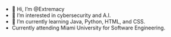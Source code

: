 - 👋 Hi, I’m @Extremacy
- 👀 I’m interested in cybersecurity and A.I.
- 🌱 I’m currently learning Java, Python, HTML, and CSS.
- Currently attending Miami University for Software Engineering.

<!---
Extremacy/Extremacy is a ✨ special ✨ repository because its `README.md` (this file) appears on your GitHub profile.
You can click the Preview link to take a look at your changes.
--->
